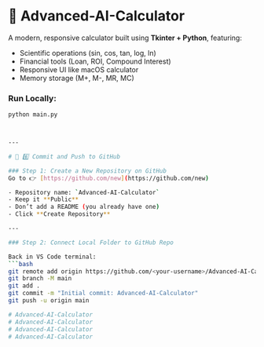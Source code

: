 # 🧮 Advanced-AI-Calculator

A modern, responsive calculator built using **Tkinter + Python**, featuring:

- Scientific operations (sin, cos, tan, log, ln)
- Financial tools (Loan, ROI, Compound Interest)
- Responsive UI like macOS calculator
- Memory storage (M+, M-, MR, MC)

### Run Locally:
```bash
python main.py



---

# 🚀 6️⃣ Commit and Push to GitHub

### Step 1: Create a New Repository on GitHub
Go to 👉 [https://github.com/new](https://github.com/new)

- Repository name: `Advanced-AI-Calculator`
- Keep it **Public**
- Don’t add a README (you already have one)
- Click **Create Repository**

---

### Step 2: Connect Local Folder to GitHub Repo

Back in VS Code terminal:
```bash
git remote add origin https://github.com/<your-username>/Advanced-AI-Calculator.git
git branch -M main
git add .
git commit -m "Initial commit: Advanced-AI-Calculator"
git push -u origin main

# Advanced-AI-Calculator
# Advanced-AI-Calculator
# Advanced-AI-Calculator
# Advanced-AI-Calculator
